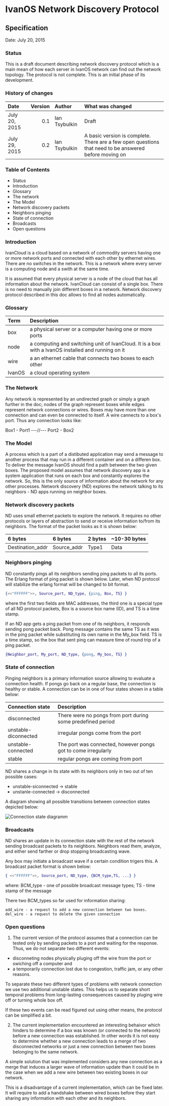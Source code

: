 # IvanOS Network Discovery Protocol
## Specification

Date: July 20, 2015

### Status
This is a draft document describing network discovery protocol which is a main 
mean of how each server in IvanOS network can find out the network topology.
The protocol is not complete. This is an initial phase of its development.


### History of changes

| Date 			| Version	| Author		| What was changed	|
|:--------------|----------:|:--------------|:------------------|		
| July 20, 2015	| 0.1 		| Ian Tsybulkin	| Draft 			|
| July 29, 2015 | 0.2 		| Ian Tsybulkin | A basic version is complete. There are a few open questions that need to be answered before moving on |


### Table of Contents

- Status
- Introduction
- Glossary
- The network
- The Model
- Network discovery packets
- Neighbors pinging
- State of connection
- Broadcasts
- Open questions


### Introduction

IvanCloud is a cloud based on a network of commodity servers having one or more network ports
and connected with each other by ethernet wires. There are no switches in the network. This is
a network where every server is a computing node and a swith at the same time.

It is assumed that every physical server is a node of the cloud that has all information about
the network. IvanCloud can consist of a single box. There is no need to manually join different
boxes in a network. Network discovery protocol described in this doc allows to find all nodes
automatically.


### Glossary

| Term  | Description |
|:------|:-------|
|box 		| a physical server or a computer having one or more ports |
|node 		| a computing and switching unit of IvanCloud. It is a box with a IvanOS installed and running on it |
|wire 		| a an ethernet cable that connects two boxes to each other |
|IvanOS 	| a cloud operating system |



### The Network

Any network is represented by an undirected graph or simply a graph further in the doc;
nodes of the graph represent boxes while edges represent network connections or wires.
Boxes may have more than one connection and can even be connected to itself.
A wire cannects to a box's port. Thus any connection looks like:

Box1 - Port1 ---//--- Port2 - Box2



### The Model

A process which is a part of a distibuted application may send a message to another process
that may run in a different container  and on a differen box. To deliver the message IvanOS
should find a path between the two given boxes. The proposed model assumes that 
network discovery app is a system application that runs on each box and constantly explores the network.
So, this is the only source of information about the network for any other processes.
Network discovery (ND) explores the network talking to its neighbors - ND apps running on
neighbor boxes.


### Network discovery packets

ND uses small ethernet packets to explore the network. It requires no other protocols or layers
of abstraction to send or receive information to/from its neighbors. 
The format of the packet looks as it is shown below:

| 6 bytes			| 6 bytes			| 2 bytes	| ~10-30 bytes	 |
|:------------------|:------------------|:----------|:---------------|
| Destination_addr	| Source_addr 		| Type1		| Data 			 |



### Neighbors pinging

ND constantly pings all its neighbors sending ping packets to all its ports.
The Erlang format of ping packet is shown below. Later, when ND protocol 
will stabilize the erlang format will be changed to bit format.

```Erlang
{<<"FFFFFF">>, Source_port, ND_type, {ping, Box, TS} }

```

where the first two fields are MAC addresses, the third one is a special type of all ND protocol packets,
Box is a source box name (ID), and TS is a time stamp.

If an ND app gets a ping packet from one of its neighbors, it responds sending pong packet back.
Pong message contains the same TS as it was in the ping packet while substituting its own 
name in the My_box field. TS is a time stamp, so the box that sent ping can measure time of
round trip of a ping packet.


```Erlang
{Neighbor_port, My_port, ND_type, {pong, My_box, TS} } 

```


### State of connection

Pinging neighbors is a primary information source allowing to evaluate a connection health. 
If pongs go back on a regular base, the connection is healthy or stable.
A connection can be in one of four states shown in a table below:


| Connection state	| Description 				|
|:------------------|:--------------------------|
| disconnected  	| There were no pongs from port during some predefined period |
| unstable-diconnected | irregular pongs come from the port |
| unstable-connected | The port was connected, however pongs got to come irregularly |
| stable 			| regular pongs are coming from port |


ND shares a change in its state with its neighbors only in two out of ten possible cases:

- unstable-siconnected  ->  stable
- unstanle-connected    ->  disconnected

A diagram showing all possible transitions between connection states depicted below:

![Connection state diagramm](https://github.com/tsybulkin/discovery/blob/master/docs/connection_states_diagram/connection_states_diagram.001.jpg)



### Broadcasts

ND shares an update in its connection state with the rest of the network sending
broadcast packets to its neighbors. Neighbors read them, analyze, and either send farther or
drop stopping broadcasting wave.

Any box may initiate a broadcast wave if a certain condition trigers this.
A broadcast packet format is shown below:

```Erlang 
{ <<"FFFFFF">>, Source_port, ND_type, {BCM_type,TS, ...} }
```

where: 
BCM_type - one of possible broadcast message types;
TS - time stamp of the message

There two BCM_types so far used for information sharing:

	add_wire - a request to add a new connection between two boxes. 
	del_wire - a request to delete the given connection


### Open questions

1. The current version of the protocol assumes that a connection can be tested
only by sending packets to a port and waiting for the response. Thus,
we do not separate two different events:
- disconneting nodes physically pluging off the wire from the port or swiching off
 a computer and
- a temporarily connection lost due to congestion, traffic jam, or any other reasons.

To separate these two different types of problems with network connection we use two additional
unstable states. This helps us to separate short temporal problems from long-lasting 
consequences caused by pluging wire off or turning whole box off. 

If these two events can be read figured out using other means, the protocol can be simplified a bit.


2. The current implementation encountered an interesting behaivor which hinders to determine
if a box was known (or connected to the network) before a new connection was established.
In other words it is not easy to determine whether a new connection leads to a merge of two
disconnected networks or just a new connection between two boxes belonging to the same network.

A simple solution that was implemented considers any new connection as a merge that induces a larger 
wave of information update than it could be in the case when we add a new wire between two
existing boxes in our network.

This is a disadvantage of a current implementation, which can be fixed later. It will require
to add a handshake between wired boxes before they start sharing any information with each other and its neighbors.






